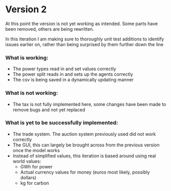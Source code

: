 # Version 2

At this point the version is not yet working as intended. Some parts have been removed, others are being rewritten.

In this iteration I am making sure to thoroughly unit test additions to identify issues earlier on, rather than being surprised by them further down the line

### What is working:
+ The power types read in and set values correctly
+ The power split reads in and sets up the agents correctly
+ The csv is being saved in a dynamically updating manner

### What is not working:
+ The tax is not fully implemented here, some changes have been made to remove bugs and not yet replaced

### What is yet to be successfully implemented:
+ The trade system. The auction system previously used did not work correctly
+ The GUI, this can largely be brought across from the previous version once the model works
+ Instead of simplified values, this iteration is based around using real world values:
    - GWh for power 
    - Actual currency values for money (euros most likely, possibly dollars)
    - kg for carbon
  
